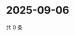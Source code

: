 # 2025-09-06

共 0 条

<!-- BEGIN ZHIHUQUESTIONS -->
<!-- 最后更新时间 Sat Sep 06 2025 02:14:53 GMT+0800 (China Standard Time) -->

<!-- END ZHIHUQUESTIONS -->
